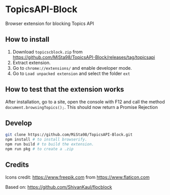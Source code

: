 # TopicsAPI-Block
Browser extension for blocking Topics API

## How to install
1. Download `topicscblock.zip` from https://github.com/MiSta98/TopicsAPI-Block/releases/tag/topicsapi
2. Extract extension.
3. Go to `chrome://extensions/` and enable developer mode.
4. Go to `Load unpacked extension` and select the folder `ext`

## How to test that the extension works

After installation, go to a site, open the console with F12 and call the method `document.browsingTopics();`. This should now return a Promise Rejection


## Develop
```bash
git clone https://github.com/MiSta98/TopicsAPI-Block.git
npm install # to install browserify.
npm run build # to build the extension. 
npm run pkg # to create a .zip
```

## Credits
Icons credit: https://www.freepik.com from https://www.flaticon.com

Based on: https://github.com/ShivanKaul/flocblock
